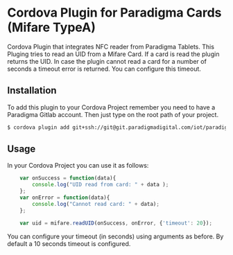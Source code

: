 # Cordova Plugin for Paradigma Cards (Mifare TypeA)

Cordova Plugin that integrates NFC reader from Paradigma Tablets.
This Pluging tries to read an UID from a Mifare Card. If a card is read the plugin returns the UID. In case the plugin cannot read a card for a number of seconds a timeout error is returned.
You can configure this timeout. 

## Installation

To add this plugin to your Cordova Project remember you need to have a Paradigma Gitlab account. Then just type on the root path of your project.

```bash
$ cordova plugin add git+ssh://git@git.paradigmadigital.com/iot/paradigma-spaces/cordova-plugin-mifare.git
```

## Usage

In your Cordova Project you can use it as follows:
```javascript
    var onSuccess = function(data){
        console.log("UID read from card: " + data );
    };
    var onError = function(data){
        console.log("Cannot read card: " + data);
    };

    var uid = mifare.readUID(onSuccess, onError, {'timeout': 20});
```

You can configure your timeout (in seconds) using arguments as before. By default a 10 seconds timeout is configured. 
